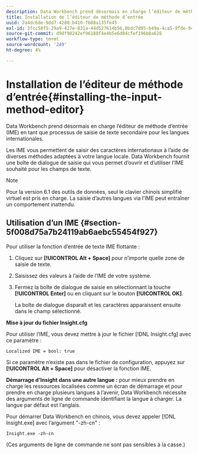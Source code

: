 ```yaml
---
description: Data Workbench prend désormais en charge l’éditeur de méthode d’entrée (IME) en tant que processus de saisie de texte secondaire pour les langues internationales.
title: Installation de l’éditeur de méthode d’entrée
uuid: 2a4dc6de-9dd7-4280-b410-fb88a135fe45
exl-id: 3fcc58f5-29a9-427e-831a-44d527614b56,0bdc7d95-b49a-4ca5-9fde-9c1ce2cd14ec,e4e1c016-0544-434a-b82e-fdd2a4af316c
source-git-commit: d9df90242ef96188f4e4b5e6d04cfef196b0a628
workflow-type: tm+mt
source-wordcount: '249'
ht-degree: 4%

---
```


# Installation de l’éditeur de méthode d’entrée{#installing-the-input-method-editor}

Data Workbench prend désormais en charge l’éditeur de méthode d’entrée (IME) en tant que processus de saisie de texte secondaire pour les langues internationales.

Les IME vous permettent de saisir des caractères internationaux à l’aide de diverses méthodes adaptées à votre langue locale. Data Workbench fournit une boîte de dialogue de saisie qui vous permet d’ouvrir et d’utiliser l’IME souhaité pour les champs de texte.

>[!NOTE]
>
>Pour la version 6.1 des outils de données, seul le clavier chinois simplifié virtuel est pris en charge. La saisie d’autres langues via l’IME peut entraîner un comportement inattendu.

## Utilisation d’un IME {#section-5f008d75a7b24119ab6aebc55454f927}

Pour utiliser la fonction d’entrée de texte IME flottante :

1. Cliquez sur **[!UICONTROL Alt + Space]** pour n’importe quelle zone de saisie de texte.
1. Saisissez des valeurs à l’aide de l’IME de votre système.
1. Fermez la boîte de dialogue de saisie en sélectionnant la touche **[!UICONTROL Enter]** ou en cliquant sur le bouton **[!UICONTROL OK]**.

   La boîte de dialogue disparaît et les caractères apparaissent ensuite dans le champ sélectionné.

**Mise à jour du fichier Insight.cfg**

Pour utiliser l’IME, vous devez mettre à jour le fichier [!DNL Insight.cfg] avec ce paramètre :

```
Localized IME = bool: true
```

Si ce paramètre n’existe pas dans le fichier de configuration, appuyez sur **[!UICONTROL Alt + Space]** pour désactiver la fonction IME.

**Démarrage d’Insight dans une autre langue :**  pour mieux prendre en charge les ressources localisées comme un écran de démarrage et pour prendre en charge plusieurs langues à l’avenir, Data Workbench nécessite des arguments de ligne de commande identifiant la langue à charger. La langue par défaut est l’anglais.

Pour démarrer Data Workbench en chinois, vous devez appeler [!DNL Insight.exe] avec l’argument &quot;-zh-cn&quot; :

```
Insight.exe -zh-cn
```

(Ces arguments de ligne de commande ne sont pas sensibles à la casse.)
